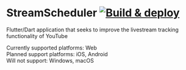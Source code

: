 # StreamScheduler [![Build & deploy](https://github.com/euph00/StreamScheduler/actions/workflows/build-deploy.yml/badge.svg?branch=main)](https://github.com/euph00/StreamScheduler/actions/workflows/build-deploy.yml)
Flutter/Dart application that seeks to improve the livestream tracking functionality of YouTube 

Currently supported platforms: Web\
Planned support platforms: iOS, Android\
Will not support: Windows, macOS
